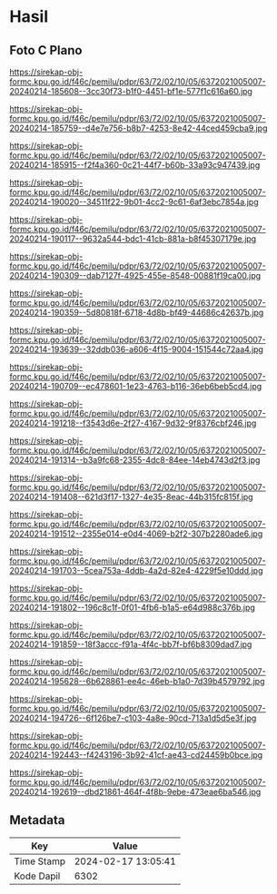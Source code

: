 # Hasil

## Foto C Plano

https://sirekap-obj-formc.kpu.go.id/f46c/pemilu/pdpr/63/72/02/10/05/6372021005007-20240214-185608--3cc30f73-b1f0-4451-bf1e-577f1c616a60.jpg

https://sirekap-obj-formc.kpu.go.id/f46c/pemilu/pdpr/63/72/02/10/05/6372021005007-20240214-185759--d4e7e756-b8b7-4253-8e42-44ced459cba9.jpg

https://sirekap-obj-formc.kpu.go.id/f46c/pemilu/pdpr/63/72/02/10/05/6372021005007-20240214-185915--f2f4a360-0c21-44f7-b60b-33a93c947439.jpg

https://sirekap-obj-formc.kpu.go.id/f46c/pemilu/pdpr/63/72/02/10/05/6372021005007-20240214-190020--34511f22-9b01-4cc2-9c61-6af3ebc7854a.jpg

https://sirekap-obj-formc.kpu.go.id/f46c/pemilu/pdpr/63/72/02/10/05/6372021005007-20240214-190117--9632a544-bdc1-41cb-881a-b8f45307179e.jpg

https://sirekap-obj-formc.kpu.go.id/f46c/pemilu/pdpr/63/72/02/10/05/6372021005007-20240214-190309--dab7127f-4925-455e-8548-00881f19ca00.jpg

https://sirekap-obj-formc.kpu.go.id/f46c/pemilu/pdpr/63/72/02/10/05/6372021005007-20240214-190359--5d80818f-6718-4d8b-bf49-44686c42637b.jpg

https://sirekap-obj-formc.kpu.go.id/f46c/pemilu/pdpr/63/72/02/10/05/6372021005007-20240214-193639--32ddb036-a606-4f15-9004-151544c72aa4.jpg

https://sirekap-obj-formc.kpu.go.id/f46c/pemilu/pdpr/63/72/02/10/05/6372021005007-20240214-190709--ec478601-1e23-4763-b116-36eb6beb5cd4.jpg

https://sirekap-obj-formc.kpu.go.id/f46c/pemilu/pdpr/63/72/02/10/05/6372021005007-20240214-191218--f3543d6e-2f27-4167-9d32-9f8376cbf246.jpg

https://sirekap-obj-formc.kpu.go.id/f46c/pemilu/pdpr/63/72/02/10/05/6372021005007-20240214-191314--b3a9fc68-2355-4dc8-84ee-14eb4743d2f3.jpg

https://sirekap-obj-formc.kpu.go.id/f46c/pemilu/pdpr/63/72/02/10/05/6372021005007-20240214-191408--621d3f17-1327-4e35-8eac-44b315fc815f.jpg

https://sirekap-obj-formc.kpu.go.id/f46c/pemilu/pdpr/63/72/02/10/05/6372021005007-20240214-191512--2355e014-e0d4-4069-b2f2-307b2280ade6.jpg

https://sirekap-obj-formc.kpu.go.id/f46c/pemilu/pdpr/63/72/02/10/05/6372021005007-20240214-191703--5cea753a-4ddb-4a2d-82e4-4229f5e10ddd.jpg

https://sirekap-obj-formc.kpu.go.id/f46c/pemilu/pdpr/63/72/02/10/05/6372021005007-20240214-191802--196c8c1f-0f01-4fb6-b1a5-e64d988c376b.jpg

https://sirekap-obj-formc.kpu.go.id/f46c/pemilu/pdpr/63/72/02/10/05/6372021005007-20240214-191859--18f3accc-f91a-4f4c-bb7f-bf6b8309dad7.jpg

https://sirekap-obj-formc.kpu.go.id/f46c/pemilu/pdpr/63/72/02/10/05/6372021005007-20240214-195628--6b628861-ee4c-46eb-b1a0-7d39b4579792.jpg

https://sirekap-obj-formc.kpu.go.id/f46c/pemilu/pdpr/63/72/02/10/05/6372021005007-20240214-194726--6f126be7-c103-4a8e-90cd-713a1d5d5e3f.jpg

https://sirekap-obj-formc.kpu.go.id/f46c/pemilu/pdpr/63/72/02/10/05/6372021005007-20240214-192443--f4243196-3b92-41cf-ae43-cd24459b0bce.jpg

https://sirekap-obj-formc.kpu.go.id/f46c/pemilu/pdpr/63/72/02/10/05/6372021005007-20240214-192619--dbd21861-464f-4f8b-9ebe-473eae6ba546.jpg


## Metadata

| Key        | Value               |
| ---------- | ------------------- |
| Time Stamp | 2024-02-17 13:05:41 |
| Kode Dapil | 6302                |



